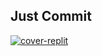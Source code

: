 ## Just Commit


[![cover-replit](https://user-images.githubusercontent.com/26263428/200187216-0fe3e2cc-c448-4c72-8c85-4646d3f41751.png)](https://justcommit.notion.site)
